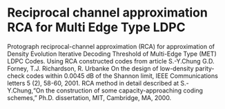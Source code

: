 # Reciprocal channel approximation RCA for Multi Edge Type LDPC
Protograph reciprocal-channel approximation (RCA) for approximation of Density Evolution Iterative Decoding Threshold of Multi-Edge Type (MET) LDPC Codes. Using RCA constructed codes from article S.-Y.Chung G.D. Forney, T.J. Richardson, R. Urbanke On the design of low-density parity-check codes within 0.0045 dB of the Shannon limit, IEEE Communications letters 5 (2), 58-60, 2001. RCA method in detail described at S.-Y.Chung,“On the construction of some capacity-approaching coding schemes,” Ph.D. dissertation, MIT, Cambridge, MA, 2000.
